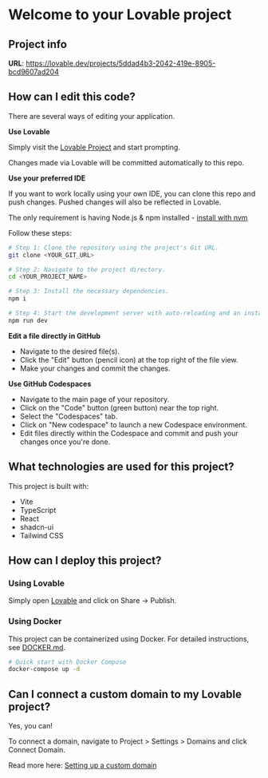 # Welcome to your Lovable project

## Project info

**URL**: https://lovable.dev/projects/5ddad4b3-2042-419e-8905-bcd9607ad204

## How can I edit this code?

There are several ways of editing your application.

**Use Lovable**

Simply visit the [Lovable Project](https://lovable.dev/projects/5ddad4b3-2042-419e-8905-bcd9607ad204) and start prompting.

Changes made via Lovable will be committed automatically to this repo.

**Use your preferred IDE**

If you want to work locally using your own IDE, you can clone this repo and push changes. Pushed changes will also be reflected in Lovable.

The only requirement is having Node.js & npm installed - [install with nvm](https://github.com/nvm-sh/nvm#installing-and-updating)

Follow these steps:

```sh
# Step 1: Clone the repository using the project's Git URL.
git clone <YOUR_GIT_URL>

# Step 2: Navigate to the project directory.
cd <YOUR_PROJECT_NAME>

# Step 3: Install the necessary dependencies.
npm i

# Step 4: Start the development server with auto-reloading and an instant preview.
npm run dev
```

**Edit a file directly in GitHub**

- Navigate to the desired file(s).
- Click the "Edit" button (pencil icon) at the top right of the file view.
- Make your changes and commit the changes.

**Use GitHub Codespaces**

- Navigate to the main page of your repository.
- Click on the "Code" button (green button) near the top right.
- Select the "Codespaces" tab.
- Click on "New codespace" to launch a new Codespace environment.
- Edit files directly within the Codespace and commit and push your changes once you're done.

## What technologies are used for this project?

This project is built with:

- Vite
- TypeScript
- React
- shadcn-ui
- Tailwind CSS

## How can I deploy this project?

### Using Lovable

Simply open [Lovable](https://lovable.dev/projects/5ddad4b3-2042-419e-8905-bcd9607ad204) and click on Share -> Publish.

### Using Docker

This project can be containerized using Docker. For detailed instructions, see [DOCKER.md](DOCKER.md).

```sh
# Quick start with Docker Compose
docker-compose up -d
```

## Can I connect a custom domain to my Lovable project?

Yes, you can!

To connect a domain, navigate to Project > Settings > Domains and click Connect Domain.

Read more here: [Setting up a custom domain](https://docs.lovable.dev/tips-tricks/custom-domain#step-by-step-guide)
